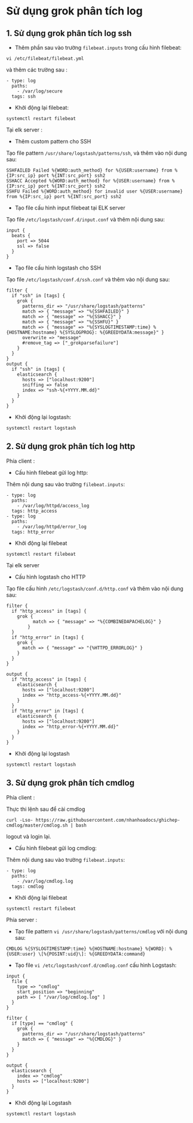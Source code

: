 # Sử dụng grok phân tích log 

## 1. Sử dụng grok phân tích log ssh 

- Thêm phần sau vào trường `filebeat.inputs` trong cấu hình filebeat:

```
vi /etc/filebeat/filebeat.yml
```
và thêm các trường sau : 

```
- type: log
  paths:
    - /var/log/secure
  tags: ssh
```

- Khởi động lại filebeat:

```
systemctl restart filebeat
```

Tại elk server : 

- Thêm custom pattern cho SSH

Tạo file pattern `/usr/share/logstash/patterns/ssh`, và thêm vào nội dung sau:

```
SSHFAILED Failed %{WORD:auth_method} for %{USER:username} from %{IP:src_ip} port %{INT:src_port} ssh2
SSHACC Accepted %{WORD:auth_method} for %{USER:username} from %{IP:src_ip} port %{INT:src_port} ssh2
SSHFU Failed %{WORD:auth_method} for invalid user %{USER:username} from %{IP:src_ip} port %{INT:src_port} ssh2
```

- Tạo file cấu hình input filebeat tại ELK server

Tạo file `/etc/logstash/conf.d/input.conf` và thêm nội dung sau:

```
input {
  beats {
    port => 5044
    ssl => false
  }
}
```

- Tạo file cấu hình logstash cho SSH

Tạo file `/etc/logstash/conf.d/ssh.conf` và thêm vào nội dung sau:

```
filter {
  if "ssh" in [tags] {
    grok {
      patterns_dir => "/usr/share/logstash/patterns"
      match => { "message" => "%{SSHFAILED}" }
      match => { "message" => "%{SSHACC}" }
      match => { "message" => "%{SSHFU}" }
      match => { "message" => "%{SYSLOGTIMESTAMP:time} %{HOSTNAME:hostname} %{SYSLOGPROG}: %{GREEDYDATA:message}" }
      overwrite => "message"
      #remove_tag => ["_grokparsefailure"]
    }
  }
}
output {
  if "ssh" in [tags] {
    elasticsearch {
      hosts => ["localhost:9200"]
      sniffing => false
      index => "ssh-%{+YYYY.MM.dd}"
    }
  }
}
```

- Khởi động lại logstash:

```
systemctl restart logstash
```

## 2. Sử dụng grok phân tích log http

Phía client : 

- Cấu hình filebeat gửi log http:

Thêm nội dung sau vào trường `filebeat.inputs`:

```
- type: log
  paths:
    - /var/log/httpd/access_log
  tags: http_access
- type: log
  paths:
    - /var/log/httpd/error_log
  tags: http_error
```

- Khởi động lại filebeat

```
systemctl restart filebeat
```

Tại elk server

- Cấu hình logstash cho HTTP

Tạo file cấu hình `/etc/logstash/conf.d/http.conf` và thêm vào nội dung sau:

```
filter {
  if "http_access" in [tags] {
    grok {
          match => { "message" => "%{COMBINEDAPACHELOG}" }
        }
  }
  if "http_error" in [tags] {
    grok {
      match => { "message" => "{%HTTPD_ERRORLOG}" }
    }
  }
}

output {
  if "http_access" in [tags] {
    elasticsearch {
      hosts => ["localhost:9200"]
      index => "http_access-%{+YYYY.MM.dd}"
    }
  }
  if "http_error" in [tags] {
    elasticsearch {
      hosts => ["localhost:9200"]
      index => "http_error-%{+YYYY.MM.dd}"
    }
  }
}
```

- Khởi động lại logstash

```
systemctl restart logstash
```

## 3. Sử dụng grok phân tích cmdlog 

Phía client :

Thực thi lệnh sau để cài cmdlog 

```
curl -Lso- https://raw.githubusercontent.com/nhanhoadocs/ghichep-cmdlog/master/cmdlog.sh | bash
```

logout và login lại.

- Cấu hình filebeat gửi log cmdlog:

Thêm nội dung sau vào trường `filebeat.inputs`:

```
- type: log
  paths:
    - /var/log/cmdlog.log
  tags: cmdlog
```

- Khởi động lại filebeat

```
systemctl restart filebeat
```

Phía server : 

- Tạo file pattern `vi /usr/share/logstash/patterns/cmdlog` với nội dung sau:

```
CMDLOG %{SYSLOGTIMESTAMP:time} %{HOSTNAME:hostname} %{WORD}: %{USER:user} \[%{POSINT:uid}\]: %{GREEDYDATA:command}
```

- Tạo file `vi /etc/logstash/conf.d/cmdlog.conf` cấu hình Logstash:

```
input {
  file {
    type => "cmdlog"
    start_position => "beginning"
    path => [ "/var/log/cmdlog.log" ]
  }
}

filter {
  if [type] == "cmdlog" {
    grok {
      patterns_dir => "/usr/share/logstash/patterns"
      match => { "message" => "%{CMDLOG}" }
    }
  }
}

output {
  elasticsearch {
    index => "cmdlog"
    hosts => ["localhost:9200"]
  }
}
```

- Khởi động lại Logstash

```
systemctl restart logstash 
```

